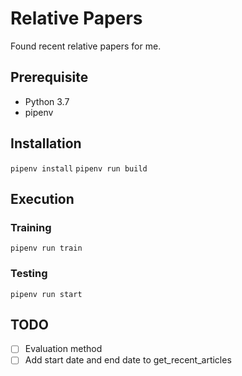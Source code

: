 # Relative Papers

Found recent relative papers for me.

## Prerequisite

- Python 3.7
- pipenv

## Installation

`pipenv install`
`pipenv run build`

## Execution

### Training

`pipenv run train`

### Testing

`pipenv run start`

## TODO

- [ ] Evaluation method
- [ ] Add start date and end date to get_recent_articles
